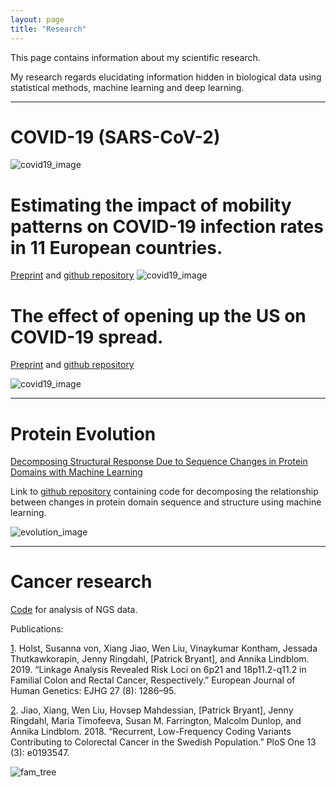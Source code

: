 ```yaml
---
layout: page
title: "Research"
---
```


This page contains information about my scientific research.

My research regards elucidating information hidden in biological data using statistical methods, machine learning and deep learning.

-----------------------------------------------------------------------------------------------
# COVID-19 (SARS-CoV-2)
![covid19_image](/patrickbryant1.github.io/assets/Coronavirus-CDC.jpg)


# Estimating the impact of mobility patterns on COVID-19 infection rates in 11 European countries.
[Preprint] and [github repository]
![covid19_image](/patrickbryant1.github.io/assets/europe_forecast.png)

[Preprint]:https://www.medrxiv.org/content/10.1101/2020.04.13.20063644v2
[github repository]:https://github.com/patrickbryant1/COVID19.github.io/tree/master/simulations/mobility

# The effect of opening up the US on COVID-19 spread.
[Preprint] and [github repository]

[Preprint]:https://www.medrxiv.org/content/10.1101/2020.07.03.20145649v1.full.pdf+html
[github repository]:https://github.com/patrickbryant1/COVID19.github.io/tree/master/simulations/mobility/dev/US
![covid19_image](/patrickbryant1.github.io/assets/selected_us_states.png)

-----------------------------------------------------------------------------------------------
# Protein Evolution
[Decomposing Structural Response Due to Sequence Changes in Protein Domains with Machine Learning]

[Decomposing Structural Response Due to Sequence Changes in Protein Domains with Machine Learning]:https://www.sciencedirect.com/science/article/pii/S0022283620303703?via%3Dihub
Link to [github repository] containing code for decomposing the relationship between changes in protein domain sequence and structure using machine learning.


![evolution_image](/patrickbryant1.github.io/assets/GraphicalAbstract.svg)

[github repository]:https://github.com/ElofssonLab/evolutionary_rates

-----------------------------------------------------------------------------------------------

# Cancer research

[Code] for analysis of NGS data.


Publications:

[1]. Holst, Susanna von, Xiang Jiao, Wen Liu, Vinaykumar Kontham, Jessada Thutkawkorapin, Jenny Ringdahl, [Patrick Bryant], and Annika Lindblom. 2019. “Linkage Analysis Revealed Risk Loci on 6p21 and 18p11.2-q11.2 in Familial Colon and Rectal Cancer, Respectively.” European Journal of Human Genetics: EJHG 27 (8): 1286–95.


[2]. Jiao, Xiang, Wen Liu, Hovsep Mahdessian, [Patrick Bryant], Jenny Ringdahl, Maria Timofeeva, Susan M. Farrington, Malcolm Dunlop, and Annika Lindblom. 2018. “Recurrent, Low-Frequency Coding Variants Contributing to Colorectal Cancer in the Swedish Population.” PloS One 13 (3): e0193547.


![fam_tree](/patrickbryant1.github.io/assets/fam_tree.png)

[Code]:https://github.com/patrickbryant1/CMM

[1]:https://www.nature.com/articles/s41431-019-0388-3

[2]:https://journals.plos.org/plosone/article?id=10.1371/journal.pone.0193547

